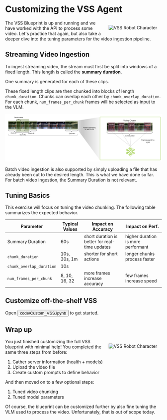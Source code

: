 # Customizing the VSS Agent

<img src="_static/robots/assembly.png" alt="VSS Robot Character" style="float:right; max-width:350px;margin:15px;" />

The VSS Blueprint is up and running and we have worked with the API to process some video. Let's practice that again, but also take a deeper dive into the tuning parameters for the video ingestion pipeline.

<!--fold:break -->

## Streaming Video Ingestion

To ingest streaming video, the stream must first be split into windows of a fixed length. This length is called the **summary duration**.

One summary is generated for each of these clips.

These fixed length clips are then chunked into blocks of length `chunk_duration`. Chunks can overlap each other by `chunk_overlap_duration`. For each chunk, `num_frames_per_chunk` frames will be selected as input to the VLM.

![Chunking Illustration](chunk_duration.png)

Batch video ingestion is also supported by simply uploading a file that has already been cut to the desired length. This is what we have done so far. For batch video ingestion, the Summary Duration is not relevant.

<!--fold:break -->

## Tuning Basics

This exercise will focus on tuning the video chunking. 
The following table summarizes the expected behavior.

| Parameter | Typical Values | Impact on Accuracy | Impact on Perf. |
| --- | --- | --- | --- |
| Summary Duration | 60s | short duration is better for real-time updates | higher duration is more performant |
| `chunk_duration` | 10s, 30s, 1m | shorter for short actions | longer chunks process faster |
| `chunk_overlap_duration` | 10s | | |
| `num_frames_per_chunk` | 8, 10, 16, 32 | more frames increase accuracy | few frames increase speed |

<!--fold:break -->

## Customize off-the-shelf VSS

Open <button onclick="openOrCreateFileInJupyterLab('code/Custom_VSS.ipynb');"><i class="fas fa-flask"></i> code/Custom_VSS.ipynb</button> to get started.

<!--fold:break -->

## Wrap up

<img src="_static/robots/party.png" alt="VSS Robot Character" style="float:right; max-width:350px;margin:15px;" />

You just finished customizing the full VSS blueprint with minimal help! You completed the same three steps from before:

1. Gather server information (health + models)
1. Upload the video file
1. Create custom prompts to define behavior

And then moved on to a few optional steps:

1. Tuned video chunking
1. Tuned model parameters

Of course, the blueprint can be customized further by also fine tuning the VLM used to process the video. Unfortunately, that is out of scope today.
